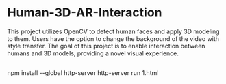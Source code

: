 # Human-3D-AR-Interaction

This project utilizes OpenCV to detect human faces and apply 3D modeling to them. Users have the option to change the background of the video with style transfer. The goal of this project is to enable interaction between humans and 3D models, providing a novel visual experience.

##

npm install --global http-server
http-server
run 1.html
